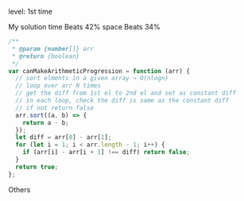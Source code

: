 level:
1st time

My solution
time Beats 42%
space Beats 34%

```javascript
/**
 * @param {number[]} arr
 * @return {boolean}
 */
var canMakeArithmeticProgression = function (arr) {
  // sort elments in a given array → O(nlogn)
  // loop over arr N times
  // get the diff from 1st el to 2nd el and set as constant diff
  // in each loop, check the diff is same as the constant diff
  // if not return false
  arr.sort((a, b) => {
    return a - b;
  });
  let diff = arr[0] - arr[1];
  for (let i = 1; i < arr.length - 1; i++) {
    if (arr[i] - arr[i + 1] !== diff) return false;
  }
  return true;
};
```

Others

```javascript

```
